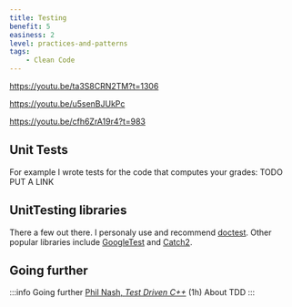 ```yaml
---
title: Testing
benefit: 5
easiness: 2
level: practices-and-patterns
tags:
    - Clean Code
---
```


https://youtu.be/ta3S8CRN2TM?t=1306

https://youtu.be/u5senBJUkPc

https://youtu.be/cfh6ZrA19r4?t=983

## Unit Tests

For example I wrote tests for the code that computes your grades: TODO PUT A LINK

## UnitTesting libraries

There a few out there. I personaly use and recommend [doctest](https://github.com/doctest/doctest). Other popular libraries include [GoogleTest](https://github.com/google/googletest) and [Catch2](https://github.com/catchorg/Catch2).

## Going further

:::info Going further
[Phil Nash, *Test Driven C++*](https://youtu.be/N2gTxeIHMP0) (1h) About TDD 
:::